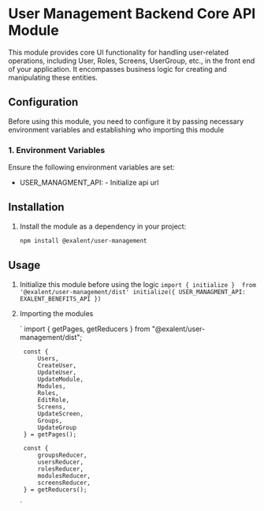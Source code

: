 # User Management Backend Core API Module

This module provides core UI functionality for handling user-related operations, including User, Roles, Screens, UserGroup, etc., in the front end of your application. It encompasses business logic for creating and manipulating these entities.

## Configuration

Before using this module, you need to configure it by passing necessary environment variables and establishing who importing this module

### 1. Environment Variables

Ensure the following environment variables are set:

-   USER_MANAGMENT_API: - Initialize api url 


## Installation

1. Install the module as a dependency in your project:

   ```bash
   npm install @exalent/user-management

## Usage

1. Initialize this module before using the logic
   `
    import { initialize }  from '@exalent/user-management/dist'
    initialize({
      USER_MANAGMENT_API: EXALENT_BENEFITS_API
    })
   `
2. Importing the modules

    `
        import {
            getPages,
            getReducers
        } from "@exalent/user-management/dist";

        const {
            Users,
            CreateUser,
            UpdateUser,
            UpdateModule,
            Modules,
            Roles,
            EditRole,
            Screens,
            UpdateScreen,
            Groups,
            UpdateGroup
        } = getPages();

        const {
            groupsReducer,
            usersReducer,
            rolesReducer,
            modulesReducer,
            screensReducer,
        } = getReducers();
    `

